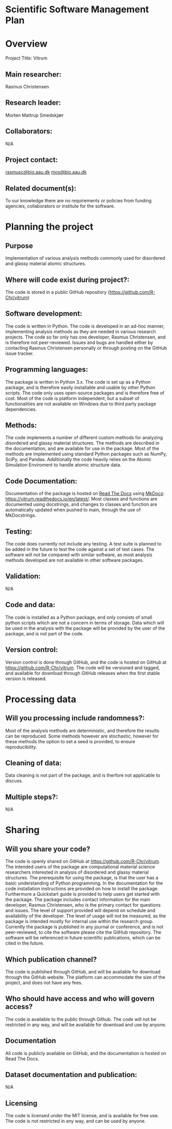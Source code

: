 # Scientific Software Management Plan

# Overview

Project Title:
Vitrum

## Main researcher: 
Rasmus Christensen

## Research leader: 
Morten Mattrup Smedskjær

## Collaborators: 
N/A

## Project contact: 
rasmusc@bio.aau.dk
mos@bio.aau.dk

## Related document(s): 
To our knowledge there are no requirements or policies from funding agencies, collaborators or institute for the software.

# Planning the project

## Purpose
Implementation of various analysis methods commonly used for disordered and glassy material atomic structures.


## Where will code exist during project?: 
The code is stored in a public GitHub repository (https://github.com/R-Chr/vitrum)

## Software development: 
The code is written in Python. The code is developed in an ad-hoc manner, implementing analysis methods as they are needed in various research projects. The code so far only has one developer, Rasmus Christensen, and is therefore not peer-reviewed. Issues and bugs are handled either by contacting Rasmus Christensen personally or through posting on the GitHub issue tracker.

## Programming languages:
The package is written in Python 3.x. The code is set up as a Python package, and is therefore easily installable and usable by other Python scripts. The code only uses open-source packages and is therefore free of cost. Most of the code is platform independent, but a subset of functionalities are not available on Windows due to third party package dependencies.

## Methods: 
The code implements a number of different custom methods for analyzing disordered and glassy material structures. The methods are described in the documentation, and are available for use in the package. Most of the methods are implemented using standard Python packages such as NumPy, SciPy, and Pandas. Additionally the code heavily relies on the Atomic Simulation Enviroment to handle atomic structure data.

## Code Documentation: 
Documentation of the package is hosted on [Read The Docs](https://about.readthedocs.com/) using [MkDocs](https://www.mkdocs.org/): https://vitrum.readthedocs.io/en/latest/. 
Most classes and functions are documented using docstrings, and changes to classes and function are automatically updated when pushed to main, through the use of MkDocstrings. 


## Testing: 
The code does currently not include any testing. A test suite is planned to be added in the future to test the code against a set of test cases. The software will not be compared with similar software, as most analysis methods developed are not available in other software packages.

## Validation: 
N/A

## Code and data: 
The code is installed as a Python package, and only consists of small python scripts which are not a concern in terms of storage. Data which will be used in the analysis with the package will be provided by the user of the package, and is not part of the code.

## Version control: 
Version control is done through GitHub, and the code is hosted on GitHub at https://github.com/R-Chr/vitrum. The code will be versioned and tagged, and available for download through GitHub releases when the first stable version is released.

# Processing data

##  Will you processing include randomness?: 
Most of the analysis methods are deterministic, and therefore the results can be reproduced. Some methods however are stochastic, however for these methods the option to set a seed is provided, to ensure reproducibility.

## Cleaning of data: 
Data cleaning is not part of the package, and is therfore not applicable to discuss.

## Multiple steps?: 
N/A

# Sharing
## Will you share your code? 
The code is openly shared on GitHub at https://github.com/R-Chr/vitrum. The intended users of the package are computational material science researchers interested in analysis of disordered and glassy material structures. The prerequisite for using the package, is that the user has a basic understanding of Python programming. In the documentation for the code installation instructions are provided on how to install the package. Furthermore a Quickstart guide is provided to help users get started with the package. The package includes contact information for the main developer, Rasmus Christensen, who is the primary contact for questions and issues. The level of support provided will depend on schedule and availability of the developer. The level of usage will not be measured, as the package is intended mostly for internal use within the research group. Currently the package is published in any journal or conference, and is not peer-reviewed, to cite the software please cite the GitHub repository. The software will be referenced in future scientific publications, which can be cited in the future.

## Which publication channel? 
The code is published through GitHub, and will be available for download through the GitHub website. The platform can accommodate the size of the project, and does not have any fees.

## Who should have access and who will govern access?
The code is available to the public through Github. The code will not be restricted in any way, and will be available for download and use by anyone.

## Documentation 
All code is publicly available on GitHub, and the documentation is hosted on Read The Docs.

## Dataset documentation and publication: 
N/A

## Licensing 
The code is licensed under the MIT license, and is available for free use. The code is not restricted in any way, and can be used by anyone.


